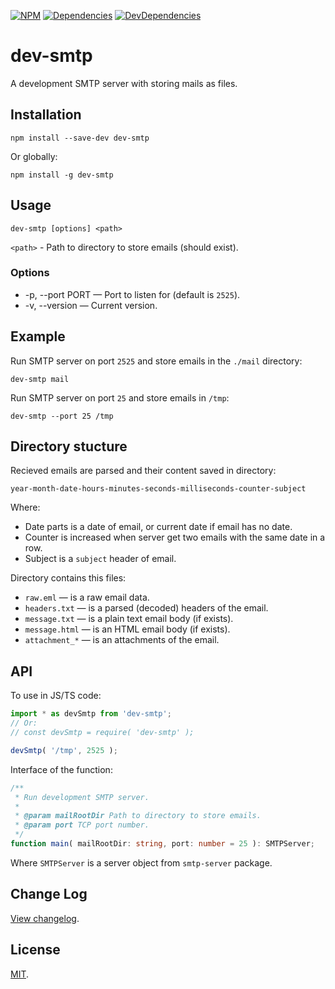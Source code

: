 [![NPM][npm]][npm-url]
[![Dependencies][deps]][deps-url]
[![DevDependencies][deps-dev]][deps-dev-url]

# dev-smtp

A development SMTP server with storing mails as files.

## Installation

```
npm install --save-dev dev-smtp
```

Or globally:

```
npm install -g dev-smtp
```

## Usage

```
dev-smtp [options] <path>
```

`<path>` - Path to directory to store emails (should exist).

### Options

- -p, --port PORT — Port to listen for (default is `2525`).
- -v, --version — Current version.

## Example

Run SMTP server on port `2525` and store emails in the `./mail` directory:
```
dev-smtp mail
```

Run SMTP server on port `25` and store emails in `/tmp`:
```
dev-smtp --port 25 /tmp
```

## Directory stucture

Recieved emails are parsed and their content saved in directory:
```
year-month-date-hours-minutes-seconds-milliseconds-counter-subject
```

Where:

- Date parts is a date of email, or current date if email has no date.
- Counter is increased when server get two emails with the same date in a row.
- Subject is a `subject` header of email.

Directory contains this files:

- `raw.eml` — is a raw email data.
- `headers.txt` — is a parsed (decoded) headers of the email.
- `message.txt` — is a plain text email body (if exists).
- `message.html` — is an HTML email body (if exists).
- `attachment_*` — is an attachments of the email.

## API

To use in JS/TS code:

```js
import * as devSmtp from 'dev-smtp';
// Or:
// const devSmtp = require( 'dev-smtp' );

devSmtp( '/tmp', 2525 );
```

Interface of the function:

```ts
/**
 * Run development SMTP server.
 * 
 * @param mailRootDir Path to directory to store emails.
 * @param port TCP port number.
 */
function main( mailRootDir: string, port: number = 25 ): SMTPServer;
```

Where `SMTPServer` is a server object from `smtp-server` package.

## Change Log

[View changelog](CHANGELOG.md).

## License

[MIT](LICENSE).

[npm]: https://img.shields.io/npm/v/dev-smtp.svg
[npm-url]: https://npmjs.com/package/dev-smtp

[deps]: https://img.shields.io/david/m18ru/dev-smtp.svg
[deps-url]: https://david-dm.org/m18ru/dev-smtp

[deps-dev]: https://img.shields.io/david/dev/m18ru/dev-smtp.svg
[deps-dev-url]: https://david-dm.org/m18ru/dev-smtp?type=dev
